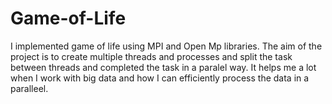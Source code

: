 # Game-of-Life
I implemented game of life using MPI and Open Mp libraries. The aim of the project is to create multiple threads and processes and split the task between threads and completed the task in a paralel way. It helps me a lot when I work with big data and how I can efficiently process the data in a paralleel. 
